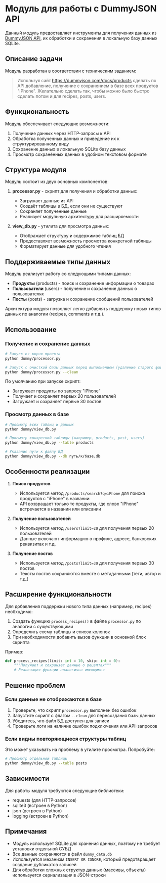 # Модуль для работы с DummyJSON API

Данный модуль предоставляет инструменты для получения данных из [DummyJSON API](https://dummyjson.com/), 
их обработки и сохранения в локальную базу данных SQLite.

## Описание задачи

Модуль разработан в соответствии с техническим заданием:
> Используя сайт https://dummyjson.com/docs/products сделать по API добавление, получение с сохранением в базе всех продуктов "iPhone". Желательно сделать так, чтобы можно было быстро сделать потом и для recipes, posts, users.

## Функциональность

Модуль обеспечивает следующие возможности:
1. Получение данных через HTTP-запросы к API
2. Обработка полученных данных и приведение их к структурированному виду
3. Сохранение данных в локальную SQLite базу данных
4. Просмотр сохранённых данных в удобном текстовом формате

## Структура модуля

Модуль состоит из двух основных компонентов:

1. **processor.py** - скрипт для получения и обработки данных:
   - Загружает данные из API
   - Создаёт таблицы в БД, если они не существуют
   - Сохраняет полученные данные
   - Реализует модульную архитектуру для расширяемости

2. **view_db.py** - утилита для просмотра данных:
   - Отображает структуру и содержимое таблиц БД
   - Предоставляет возможность просмотра конкретной таблицы
   - Форматирует данные для удобного чтения

## Поддерживаемые типы данных

Модуль реализует работу со следующими типами данных:
- **Продукты** (products) - поиск и сохранение информации о товарах
- **Пользователи** (users) - получение и сохранение данных о пользователях
- **Посты** (posts) - загрузка и сохранение сообщений пользователей

Архитектура модуля позволяет легко добавлять поддержку новых типов данных по аналогии (recipes, comments и т.д.).

## Использование

### Получение и сохранение данных

```bash
# Запуск из корня проекта
python dummy/processor.py

# Запуск с очисткой базы данных перед выполнением (удаление старого файла БД)
python dummy/processor.py --clean
```

По умолчанию при запуске скрипт:
- Загружает продукты по запросу "iPhone"
- Получает и сохраняет первых 20 пользователей
- Загружает и сохраняет первые 30 постов

### Просмотр данных в базе

```bash
# Просмотр всех таблиц и данных
python dummy/view_db.py

# Просмотр конкретной таблицы (например, products, post, users)
python dummy/view_db.py --table products

# Указание пути к файлу БД
python dummy/view_db.py --db путь/к/базе.db
```

## Особенности реализации

1. **Поиск продуктов**
   - Используется метод `/products/search?q=iPhone` для поиска продуктов с "iPhone" в названии
   - API возвращает только те продукты, где слово "iPhone" встречается в названии или описании

2. **Получение пользователей**
   - Используется метод `/users?limit=20` для получения первых 20 пользователей
   - Данные включают информацию о профиле, адресе, банковских реквизитах и т.д.

3. **Получение постов**
   - Используется метод `/posts?limit=30` для получения первых 30 постов
   - Тексты постов сохраняются вместе с метаданными (теги, автор и т.д.)

## Расширение функциональности

Для добавления поддержки нового типа данных (например, recipes) необходимо:

1. Создать функцию `process_recipes()` в файле `processor.py` по аналогии с существующими
2. Определить схему таблицы и список колонок
3. При необходимости добавить вызов функции в основной блок скрипта

Пример:
```python
def process_recipes(limit: int = 10, skip: int = 0):
    """Получает и сохраняет данные о рецептах"""
    # Реализация функции аналогична имеющимся
```

## Решение проблем

### Если данные не отображаются в базе

1. Проверьте, что скрипт `processor.py` выполнен без ошибок
2. Запустите скрипт с флагом `--clean` для пересоздания базы данных
3. Убедитесь, что файл БД доступен для записи
4. Проверьте логи на наличие ошибок подключения или API-запросов

### Если видны повторяющиеся структуры таблиц

Это может указывать на проблему в утилите просмотра. Попробуйте:
```bash
# Просмотр отдельной таблицы
python dummy/view_db.py --table posts
```

## Зависимости

Для работы модуля требуются следующие библиотеки:
- requests (для HTTP-запросов)
- sqlite3 (встроен в Python)
- json (встроен в Python)
- logging (встроен в Python)

## Примечания

- Модуль использует SQLite для хранения данных, поэтому не требует установки отдельной СУБД
- Все данные сохраняются в файл `dummy_data.db`
- Используется механизм `INSERT OR IGNORE`, который предотвращает создание дубликатов записей
- Для обработки сложных структур данных (массивы, объекты) используется сериализация в JSON-строки 